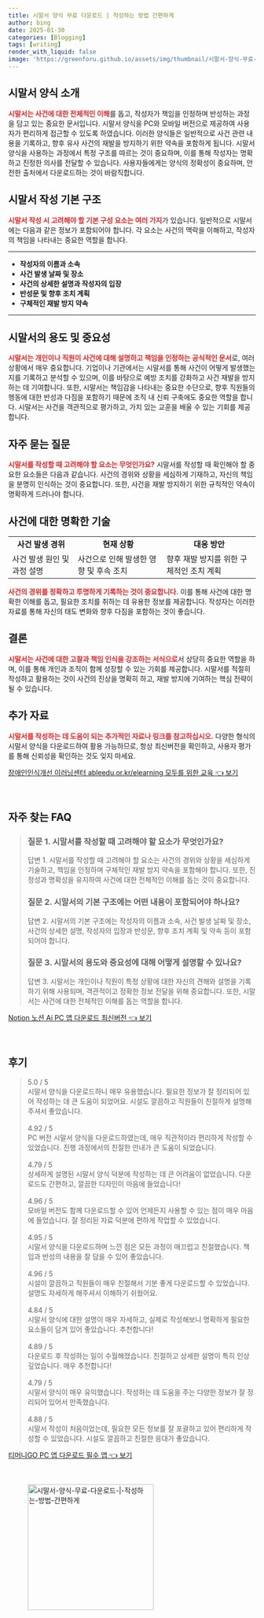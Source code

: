 ```yaml
---
title: 시말서 양식 무료 다운로드 | 작성하는 방법 간편하게
author: bing
date: 2025-01-30
categories: [Blogging]
tags: [writing]
render_with_liquid: false
image: 'https://greenforu.github.io/assets/img/thumbnail/시말서-양식-무료-다운로드-|-작성하는-방법-간편하게.webp'
---
```



<h2 id='시말서_양식_소개'>시말서 양식 소개</h2>

<p><b><span style="color: #ee2323;">시말서는 사건에 대한 전체적인 이해</span></b>를 돕고, 작성자가 책임을 인정하며 반성하는 과정을 담고 있는 중요한 문서입니다. 시말서 양식을 PC와 모바일 버전으로 제공하여 사용자가 편리하게 접근할 수 있도록 하였습니다. 이러한 양식들은 일반적으로 사건 관련 내용을 기록하고, 향후 유사 사건의 재발을 방지하기 위한 약속을 포함하게 됩니다. 시말서 양식을 사용하는 과정에서 특정 구조를 따르는 것이 중요하며, 이를 통해 작성자는 명확하고 진정한 의사를 전달할 수 있습니다. 사용자들에게는 양식의 정확성이 중요하며, 안전한 출처에서 다운로드하는 것이 바람직합니다.</p>

<h2 id='시말서_작성_기본_구조'>시말서 작성 기본 구조</h2>

<p><b><span style="color: #ee2323;">시말서 작성 시 고려해야 할 기본 구성 요소는 여러 가지</span></b>가 있습니다. 일반적으로 시말서에는 다음과 같은 정보가 포함되어야 합니다. 각 요소는 사건의 맥락을 이해하고, 작성자의 책임을 나타내는 중요한 역할을 합니다.</p>

<hr />

<ul>
    <li><b>작성자의 이름과 소속</b></li>
    <li><b>사건 발생 날짜 및 장소</b></li>
    <li><b>사건의 상세한 설명과 작성자의 입장</b></li>
    <li><b>반성문 및 향후 조치 계획</b></li>
    <li><b>구체적인 재발 방지 약속</b></li>
</ul>

<hr />

<h2 id='시말서의_용도_및_중요성'>시말서의 용도 및 중요성</h2>

<p><b><span style="color: #ee2323;">시말서는 개인이나 직원이 사건에 대해 설명하고 책임을 인정하는 공식적인 문서</span></b>로, 여러 상황에서 매우 중요합니다. 기업이나 기관에서는 시말서를 통해 사건이 어떻게 발생했는지를 기록하고 분석할 수 있으며, 이를 바탕으로 예방 조치를 강화하고 사건 재발을 방지하는 데 기여합니다. 또한, 시말서는 책임감을 나타내는 중요한 수단으로, 향후 직원들의 행동에 대한 반성과 다짐을 포함하기 때문에 조직 내 신뢰 구축에도 중요한 역할을 합니다. 시말서는 사건을 객관적으로 평가하고, 가치 있는 교훈을 배울 수 있는 기회를 제공합니다.</p>

<h2 id='자주_묻는_질문'>자주 묻는 질문</h2>

<p><b><span style="color: #ee2323;">시말서를 작성할 때 고려해야 할 요소는 무엇인가요?</span></b> 시말서를 작성할 때 확인해야 할 중요한 요소들은 다음과 같습니다. 사건의 경위와 상황을 세심하게 기재하고, 자신의 책임을 분명히 인식하는 것이 중요합니다. 또한, 사건을 재발 방지하기 위한 규칙적인 약속이 명확하게 드러나야 합니다.</p>

<h2 id='사건에_대한_명확한_기술'>사건에 대한 명확한 기술</h2>

<table>
    <tr>
        <td style="text-align: center; height: 17px;"><b>사건 발생 경위</b></td>
        <td style="text-align: center; height: 17px;"><b>현재 상황</b></td>
        <td style="text-align: center; height: 17px;"><b>대응 방안</b></td>
    </tr>
    <tr>
        <td>사건 발생 원인 및 과정 설명</td>
        <td>사건으로 인해 발생한 영향 및 후속 조치</td>
        <td>향후 재발 방지를 위한 구체적인 조치 계획</td>
    </tr>
</table>

<p><b><span style="color: #ee2323;">사건의 경위를 정확하고 투명하게 기록하는 것이 중요합니다.</span></b> 이를 통해 사건에 대한 명확한 이해를 돕고, 필요한 조치를 취하는 데 유용한 정보를 제공합니다. 작성자는 이러한 자료를 통해 자신의 태도 변화와 향후 다짐을 포함하는 것이 좋습니다.</p>

<h2 id='결론'>결론</h2>

<p><b><span style="color: #ee2323;">시말서는 사건에 대한 고찰과 책임 인식을 강조하는 서식으로</span></b>서 상당히 중요한 역할을 하며, 이를 통해 개인과 조직이 함께 성장할 수 있는 기회를 제공합니다. 시말서를 적절히 작성하고 활용하는 것이 사건의 진상을 명확히 하고, 재발 방지에 기여하는 핵심 전략이 될 수 있습니다.</p>

<h2 id='추가자료'>추가 자료</h2>

<p><b><span style="color: #ee2323;">시말서를 작성하는 데 도움이 되는 추가적인 자료나 링크를 참고하십시오.</span></b> 다양한 형식의 시말서 양식을 다운로드하여 활용 가능하므로, 항상 최신버전을 확인하고, 사용자 평가를 통해 신뢰성을 확인하는 것도 잊지 마세요.</p>


<p><a class="click-button" title="장애인인식개선 이러닝센터 ableedu.or.kr/elearning 모두를 위한 교육" href="https://greenforu.github.io/posts/%EC%9E%A5%EC%95%A0%EC%9D%B8%EC%9D%B8%EC%8B%9D%EA%B0%9C%EC%84%A0-%EC%9D%B4%EB%9F%AC%EB%8B%9D%EC%84%BC%ED%84%B0-ableedu.or.krelearning-%EB%AA%A8%EB%91%90%EB%A5%BC-%EC%9C%84%ED%95%9C-%EA%B5%90%EC%9C%A1/" rel="dofollow">장애인인식개선 이러닝센터 ableedu.or.kr/elearning 모두를 위한 교육 👈 보기</a></p><br>
<h2 id='자주_찾는_FAQ'>자주 찾는 FAQ</h2>
<div itemscope="" itemtype="https://schema.org/FAQPage"> 
<blockquote> 
<div itemscope="" itemprop="mainEntity" itemtype="https://schema.org/Question"> 
<h3 itemprop="name">질문 1. 시말서를 작성할 때 고려해야 할 요소가 무엇인가요?</h3> 
<div itemscope="" itemprop="acceptedAnswer" itemtype="https://schema.org/Answer"> 
<span itemprop="text"> <p>답변 1. 시말서를 작성할 때 고려해야 할 요소는 사건의 경위와 상황을 세심하게 기술하고, 책임을 인정하며 구체적인 재발 방지 약속을 포함해야 합니다. 또한, 진정성과 명확성을 유지하여 사건에 대한 전체적인 이해를 돕는 것이 중요합니다.</p> </span> 
</div> 
</div> 

<div itemscope="" itemprop="mainEntity" itemtype="https://schema.org/Question"> 
<h3 itemprop="name">질문 2. 시말서의 기본 구조에는 어떤 내용이 포함되어야 하나요?</h3> 
<div itemscope="" itemprop="acceptedAnswer" itemtype="https://schema.org/Answer"> 
<span itemprop="text"> <p>답변 2. 시말서의 기본 구조에는 작성자의 이름과 소속, 사건 발생 날짜 및 장소, 사건의 상세한 설명, 작성자의 입장과 반성문, 향후 조치 계획 및 약속 등이 포함되어야 합니다.</p> </span> 
</div> 
</div> 

<div itemscope="" itemprop="mainEntity" itemtype="https://schema.org/Question"> 
<h3 itemprop="name">질문 3. 시말서의 용도와 중요성에 대해 어떻게 설명할 수 있나요?</h3> 
<div itemscope="" itemprop="acceptedAnswer" itemtype="https://schema.org/Answer"> 
<span itemprop="text"> <p>답변 3. 시말서는 개인이나 직원이 특정 상황에 대한 자신의 견해와 설명을 기록하기 위해 사용되며, 객관적이고 정확한 정보 전달을 위해 중요합니다. 또한, 시말서는 사건에 대한 전체적인 이해를 돕는 역할을 합니다.</p> </span> 
</div> 
</div> 
</blockquote> 
</div>
<p><a class="click-button" title="Notion 노션 Ai PC 앱 다운로드 최신버전" href="https://greenforu.github.io/posts/Notion-%EB%85%B8%EC%85%98-Ai-PC-%EC%95%B1-%EB%8B%A4%EC%9A%B4%EB%A1%9C%EB%93%9C-%EC%B5%9C%EC%8B%A0%EB%B2%84%EC%A0%84/" rel="dofollow">Notion 노션 Ai PC 앱 다운로드 최신버전 👈 보기</a></p><br>
<h2 id='후기'>후기</h2>
<div itemscope itemtype="https://schema.org/Product">
  <blockquote>
  <div itemprop="review" itemscope itemtype="https://schema.org/Review">
      <div itemprop="reviewRating" itemscope itemtype="https://schema.org/Rating"> <span itemprop="ratingValue">5.0</span> / <span itemprop="bestRating">5</span> </div>
      <span itemprop="reviewBody">시말서 양식을 다운로드하니 매우 유용했습니다. 필요한 정보가 잘 정리되어 있어 작성하는 데 큰 도움이 되었어요. 시설도 깔끔하고 직원들이 친절하게 설명해 주셔서 좋았습니다.</span>
  </div>
  <br>
  <div itemprop="review" itemscope itemtype="https://schema.org/Review">
      <div itemprop="reviewRating" itemscope itemtype="https://schema.org/Rating"> <span itemprop="ratingValue">4.92</span> / <span itemprop="bestRating">5</span> </div>
      <span itemprop="reviewBody">PC 버전 시말서 양식을 다운로드하였는데, 매우 직관적이라 편리하게 작성할 수 있었습니다. 진행 과정에서의 친절한 안내가 큰 도움이 되었습니다.</span>
  </div>
  <br>
  <div itemprop="review" itemscope itemtype="https://schema.org/Review">
      <div itemprop="reviewRating" itemscope itemtype="https://schema.org/Rating"> <span itemprop="ratingValue">4.79</span> / <span itemprop="bestRating">5</span> </div>
      <span itemprop="reviewBody">상세하게 설명된 시말서 양식 덕분에 작성하는 데 큰 어려움이 없었습니다. 다운로드도 간편하고, 깔끔한 디자인이 마음에 들었습니다!</span>
  </div>
  <br>
  <div itemprop="review" itemscope itemtype="https://schema.org/Review">
      <div itemprop="reviewRating" itemscope itemtype="https://schema.org/Rating"> <span itemprop="ratingValue">4.96</span> / <span itemprop="bestRating">5</span> </div>
      <span itemprop="reviewBody">모바일 버전도 함께 다운로드할 수 있어 언제든지 사용할 수 있는 점이 매우 마음에 들었습니다. 잘 정리된 자료 덕분에 편하게 작업할 수 있었습니다.</span>
  </div>
  <br>
  <div itemprop="review" itemscope itemtype="https://schema.org/Review">
      <div itemprop="reviewRating" itemscope itemtype="https://schema.org/Rating"> <span itemprop="ratingValue">4.95</span> / <span itemprop="bestRating">5</span> </div>
      <span itemprop="reviewBody">시말서 양식을 다운로드하며 느낀 점은 모든 과정이 매끄럽고 친절했습니다. 책임과 반성의 내용을 잘 담을 수 있어 좋았습니다.</span>
  </div>
  <br>
  <div itemprop="review" itemscope itemtype="https://schema.org/Review">
      <div itemprop="reviewRating" itemscope itemtype="https://schema.org/Rating"> <span itemprop="ratingValue">4.96</span> / <span itemprop="bestRating">5</span> </div>
      <span itemprop="reviewBody">시설이 깔끔하고 직원들이 매우 친절해서 기분 좋게 다운로드할 수 있었습니다. 설명도 자세하게 해주셔서 이해하기 쉬웠어요.</span>
  </div>
  <br>
  <div itemprop="review" itemscope itemtype="https://schema.org/Review">
      <div itemprop="reviewRating" itemscope itemtype="https://schema.org/Rating"> <span itemprop="ratingValue">4.84</span> / <span itemprop="bestRating">5</span> </div>
      <span itemprop="reviewBody">시말서 양식에 대한 설명이 매우 자세하고, 실제로 작성해보니 명확하게 필요한 요소들이 담겨 있어 좋았습니다. 추천합니다!</span>
  </div>
  <br>
  <div itemprop="review" itemscope itemtype="https://schema.org/Review">
      <div itemprop="reviewRating" itemscope itemtype="https://schema.org/Rating"> <span itemprop="ratingValue">4.89</span> / <span itemprop="bestRating">5</span> </div>
      <span itemprop="reviewBody">다운로드 후 작성하는 일이 수월해졌습니다. 친절하고 상세한 설명이 특히 인상 깊었습니다. 매우 추천합니다!</span>
  </div>
  <br>
  <div itemprop="review" itemscope itemtype="https://schema.org/Review">
      <div itemprop="reviewRating" itemscope itemtype="https://schema.org/Rating"> <span itemprop="ratingValue">4.79</span> / <span itemprop="bestRating">5</span> </div>
      <span itemprop="reviewBody">시말서 양식이 매우 유익했습니다. 작성하는 데 도움을 주는 다양한 정보가 잘 정리되어 있어서 만족했습니다.</span>
  </div>
  <br>
  <div itemprop="review" itemscope itemtype="https://schema.org/Review">
      <div itemprop="reviewRating" itemscope itemtype="https://schema.org/Rating"> <span itemprop="ratingValue">4.88</span> / <span itemprop="bestRating">5</span> </div>
      <span itemprop="reviewBody">시말서 작성이 처음이었는데, 필요한 모든 정보를 잘 포괄하고 있어 편리하게 작성할 수 있었습니다. 시설도 깔끔하고 친절한 응대가 좋았습니다.</span>
  </div>
  </blockquote>
</div>
<p><a class="click-button" title="티머니GO PC 앱 다운로드 필수 앱" href="https://greenforu.github.io/posts/%ED%8B%B0%EB%A8%B8%EB%8B%88GO-PC-%EC%95%B1-%EB%8B%A4%EC%9A%B4%EB%A1%9C%EB%93%9C-%ED%95%84%EC%88%98-%EC%95%B1/" rel="dofollow">티머니GO PC 앱 다운로드 필수 앱 👈 보기</a></p><br>
<figure class="image"><img src="https://greenforu.github.io/assets/img/thumbnail/시말서-양식-무료-다운로드-|-작성하는-방법-간편하게.webp" alt="시말서-양식-무료-다운로드-|-작성하는-방법-간편하게" width="256" height="256"></figure>